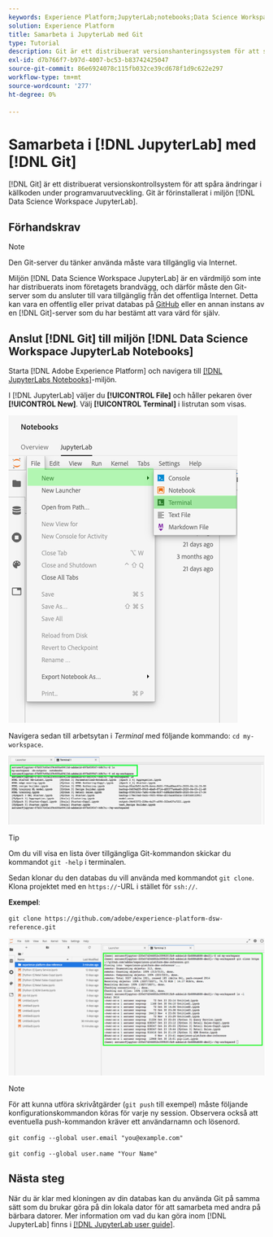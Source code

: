 ```yaml
---
keywords: Experience Platform;JupyterLab;notebooks;Data Science Workspace;populära topics;Git;Github
solution: Experience Platform
title: Samarbeta i JupyterLab med Git
type: Tutorial
description: Git är ett distribuerat versionshanteringssystem för att spåra ändringar i källkoden under programvaruutvecklingen. Git är förinstallerat i Data Science Workspace JupyterLab-miljön.
exl-id: d7b766f7-b97d-4007-bc53-b83742425047
source-git-commit: 86e6924078c115fb032ce39cd678f1d9c622e297
workflow-type: tm+mt
source-wordcount: '277'
ht-degree: 0%

---
```


# Samarbeta i [!DNL JupyterLab] med [!DNL Git]

[!DNL Git] är ett distribuerat versionskontrollsystem för att spåra ändringar i källkoden under programvaruutveckling. Git är förinstallerat i miljön [!DNL Data Science Workspace JupyterLab].

## Förhandskrav

>[!NOTE]
>
> Den Git-server du tänker använda måste vara tillgänglig via Internet.

Miljön [!DNL Data Science Workspace JupyterLab] är en värdmiljö som inte har distribuerats inom företagets brandvägg, och därför måste den Git-server som du ansluter till vara tillgänglig från det offentliga Internet. Detta kan vara en offentlig eller privat databas på [GitHub](https://github.com/) eller en annan instans av en [!DNL Git]-server som du har bestämt att vara värd för själv.

## Anslut [!DNL Git] till miljön [!DNL Data Science Workspace JupyterLab Notebooks]

Starta [!DNL Adobe Experience Platform] och navigera till [[!DNL JupyterLabs Notebooks]](https://platform.adobe.com/notebooks/jupyterLab)-miljön.

I [!DNL JupyterLab] väljer du **[!UICONTROL File]** och håller pekaren över **[!UICONTROL New]**. Välj **[!UICONTROL Terminal]** i listrutan som visas.

![JupyterLab Nav](../images/jupyterlab/tutorials/open-terminal.png)

Navigera sedan till arbetsytan i *Terminal* med följande kommando: `cd my-workspace`.

![arbetsytan för cd](../images/jupyterlab/tutorials/find-workspace.png)

>[!TIP]
>
> Om du vill visa en lista över tillgängliga Git-kommandon skickar du kommandot `git -help` i terminalen.

Sedan klonar du den databas du vill använda med kommandot `git clone`. Klona projektet med en `https://`-URL i stället för `ssh://`.

**Exempel**:

`git clone https://github.com/adobe/experience-platform-dsw-reference.git`

![klon](../images/jupyterlab/tutorials/git-collaboration.png)

>[!NOTE]
>
> För att kunna utföra skrivåtgärder (`git push` till exempel) måste följande konfigurationskommandon köras för varje ny session. Observera också att eventuella push-kommandon kräver ett användarnamn och lösenord.
>
>`git config --global user.email "you@example.com"`
>
>`git config --global user.name "Your Name"`

## Nästa steg

När du är klar med kloningen av din databas kan du använda Git på samma sätt som du brukar göra på din lokala dator för att samarbeta med andra på bärbara datorer. Mer information om vad du kan göra inom [!DNL JupyterLab] finns i [[!DNL JupyterLab user guide]](./overview.md).
